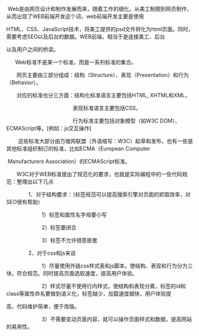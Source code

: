   Web是由网页设计和制作发展而来，随着工作的细化，从美工制图到网页制作，从而出现了WEB前端开发这个词，web前端开发主要是使用



HTML、CSS、JavaScript技术，将美工提供的psd文件转化为html页面。同时，需要考虑SEO以及后台的数据。WEB前端，相当于是连接美工、后台



以及用户之间的桥梁。





      Web标准不是某一个标准，而是一系列标准的集合。



       网页主要由三部分组成：结构（Structure）、表现（Presentation）和行为（Behavior）。



       对应的标准也分三方面：结构化标准语言主要包括HTML, XHTML和XML，



                                             表现标准语言主要包括CSS，



                                             行为标准主要包括对象模型（如W3C DOM）、ECMAScript等。\[例如：js交互操作\]



        这些标准大部分由万维网联盟（外语缩写：W3C）起草和发布，也有一些是其他标准组织制订的标准，比如ECMA（European Computer



 Manufacturers Association）的ECMAScript标准。







       W3C对于WEB标准提出了规范化的要求，也就是实际编程中的一些代码规范：整理出以下几点



               1、对于结构要求：（标签规范可以提高搜索引擎对页面的抓取效率，对SEO很有帮助）



                        1）标签和属性名字母要小写



                        2）标签要闭合              



                        3）标签不允许随意嵌套



               2、对于css和js来说



                        1）尽量使用外链css样式表和js脚本。使结构、表现和行为分为三块，符合规范。同时提高页面选软速度，提高用户体验。



                        2）样式尽量不使用行内样式，使结构和表现分离，标签的id和class等属性命名要做到语义化，标签越少，加载速度越快，用户体验提



高，代码维护简单，便于改版。



                        3）不需要变动页面内容，就可以操作页面样式和数据，提高网站的易用性。


